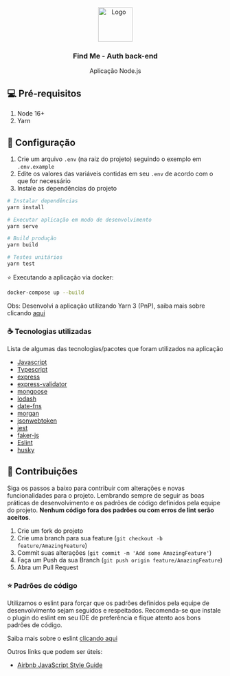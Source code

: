 <!-- PROJECT LOGO -->
<br />
<p align="center">
  <img src="https://github.com/othneildrew/Best-README-Template/raw/master/images/logo.png" alt="Logo" width="80" height="80">

  <h3 align="center">Find Me - Auth back-end</h3>

  <p align="center">
    Aplicação Node.js
  </p>
</p>

## 💻 Pré-requisitos

1. Node 16+
1. Yarn

## 🚀 Configuração

1. Crie um arquivo `.env` (na raiz do projeto) seguindo o exemplo em `.env.example`
2. Edite os valores das variáveis contidas em seu `.env` de acordo com o que for necessário
3. Instale as dependências do projeto

```sh
# Instalar dependências
yarn install
```

```sh
# Executar aplicação em modo de desenvolvimento
yarn serve
```

```sh
# Build produção
yarn build
```

```sh
# Testes unitários
yarn test
```

⭐ Executando a aplicação via docker:
```sh
docker-compose up --build
```

Obs: Desenvolvi a aplicação utilizando Yarn 3 (PnP), saiba mais sobre clicando [aqui](https://yarnpkg.com/features/pnp)

### ☕ Tecnologias utilizadas

Lista de algumas das tecnologias/pacotes que foram utilizados na aplicação

* [Javascript](https://www.javascript.com/)
* [Typescript](https://www.typescriptlang.org/)
* [express](https://www.npmjs.com/package/express)
* [express-validator](https://www.npmjs.com/package/express-validator)
* [mongoose](https://mongoosejs.com/)
* [lodash](https://www.npmjs.com/package/lodash)
* [date-fns](https://www.npmjs.com/package/date-fns)
* [morgan](https://www.npmjs.com/package/morgan)
* [jsonwebtoken](https://www.npmjs.com/package/jsonwebtoken)
* [jest](https://www.npmjs.com/package/jest)
* [faker-js](https://www.npmjs.com/package/@faker-js/faker)
* [Eslint](https://eslint.org/)
* [husky](https://www.npmjs.com/package/husky)

## 🤝 Contribuições

Siga os passos a baixo para contribuir com alterações e novas funcionalidades para o projeto. Lembrando sempre de seguir as boas práticas de desenvolvimento e os padrões de código definidos pela equipe do projeto. **Nenhum código fora dos padrões ou com erros de lint serão aceitos**.

1. Crie um fork do projeto
2. Crie uma branch para sua feature (`git checkout -b feature/AmazingFeature`)
3. Commit suas alterações (`git commit -m 'Add some AmazingFeature'`)
4. Faça um Push da sua Branch  (`git push origin feature/AmazingFeature`)
5. Abra um Pull Request

### ⭐ Padrões de código

Utilizamos o eslint para forçar que os padrões definidos pela equipe de desenvolvimento sejam seguidos e respeitados. Recomenda-se que instale o plugin do eslint em seu IDE de preferência e fique atento aos bons padrões de código.

Saiba mais sobre o eslint [clicando aqui](https://github.com/eslint/eslint)

Outros links que podem ser úteis:

* [Airbnb JavaScript Style Guide](https://github.com/airbnb/javascript)
